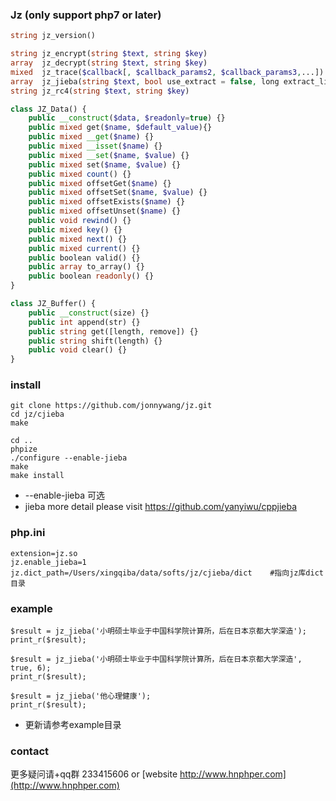 
### Jz (only support php7 or later)

```php
string jz_version()

string jz_encrypt(string $text, string $key)
array  jz_decrypt(string $text, string $key)
mixed  jz_trace($callback[, $callback_params2, $callback_params3,...])
array  jz_jieba(string $text, bool use_extract = false, long extract_limit = 10)
string jz_rc4(string $text, string $key)

class JZ_Data() {
    public __construct($data, $readonly=true) {}
	public mixed get($name, $default_value){}
	public mixed __get($name) {}
	public mixed __isset($name) {}
	public mixed __set($name, $value) {}
	public mixed set($name, $value) {}
	public mixed count() {}
	public mixed offsetGet($name) {}
	public mixed offsetSet($name, $value) {}
	public mixed offsetExists($name) {}
	public mixed offsetUnset($name) {}
	public void rewind() {}
	public mixed key() {}
	public mixed next() {}
	public mixed current() {}
	public boolean valid() {}
	public array to_array() {}
	public boolean readonly() {}   
}

class JZ_Buffer() {
    public __construct(size) {}	
	public int append(str) {}
	public string get([length, remove]) {}
	public string shift(length) {}
	public void clear() {} 
}
```

### install
```
git clone https://github.com/jonnywang/jz.git
cd jz/cjieba
make

cd ..
phpize
./configure --enable-jieba
make
make install
```
* --enable-jieba 可选
* jieba more detail please visit https://github.com/yanyiwu/cppjieba

### php.ini
```
extension=jz.so 
jz.enable_jieba=1
jz.dict_path=/Users/xingqiba/data/softs/jz/cjieba/dict    #指向jz库dict目录
```

### example
```
$result = jz_jieba('小明硕士毕业于中国科学院计算所，后在日本京都大学深造');
print_r($result);

$result = jz_jieba('小明硕士毕业于中国科学院计算所，后在日本京都大学深造', true, 6);
print_r($result);

$result = jz_jieba('他心理健康');
print_r($result);
```
 * 更新请参考example目录

### contact
更多疑问请+qq群 233415606 or [website http://www.hnphper.com](http://www.hnphper.com)


